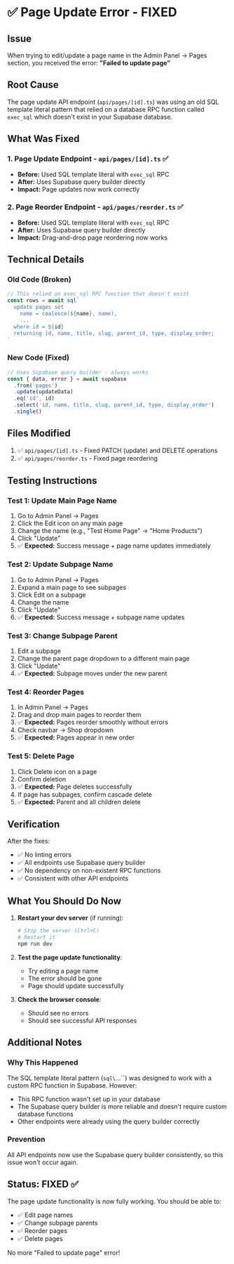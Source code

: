 # ✅ Page Update Error - FIXED

## Issue
When trying to edit/update a page name in the Admin Panel → Pages section, you received the error:
**"Failed to update page"**

## Root Cause
The page update API endpoint (`api/pages/[id].ts`) was using an old SQL template literal pattern that relied on a database RPC function called `exec_sql` which doesn't exist in your Supabase database.

## What Was Fixed

### 1. **Page Update Endpoint** - `api/pages/[id].ts` ✅
- **Before:** Used SQL template literal with `exec_sql` RPC
- **After:** Uses Supabase query builder directly
- **Impact:** Page updates now work correctly

### 2. **Page Reorder Endpoint** - `api/pages/reorder.ts` ✅  
- **Before:** Used SQL template literal with `exec_sql` RPC
- **After:** Uses Supabase query builder directly
- **Impact:** Drag-and-drop page reordering now works

## Technical Details

### Old Code (Broken)
```typescript
// This relied on exec_sql RPC function that doesn't exist
const rows = await sql`
  update pages set 
    name = coalesce(${name}, name),
    ...
  where id = ${id}
  returning id, name, title, slug, parent_id, type, display_order;
`
```

### New Code (Fixed)
```typescript
// Uses Supabase query builder - always works
const { data, error } = await supabase
  .from('pages')
  .update(updateData)
  .eq('id', id)
  .select('id, name, title, slug, parent_id, type, display_order')
  .single()
```

## Files Modified
1. ✅ `api/pages/[id].ts` - Fixed PATCH (update) and DELETE operations
2. ✅ `api/pages/reorder.ts` - Fixed page reordering

## Testing Instructions

### Test 1: Update Main Page Name
1. Go to Admin Panel → Pages
2. Click the Edit icon on any main page
3. Change the name (e.g., "Test Home Page" → "Home Products")
4. Click "Update"
5. ✅ **Expected:** Success message + page name updates immediately

### Test 2: Update Subpage Name
1. Go to Admin Panel → Pages
2. Expand a main page to see subpages
3. Click Edit on a subpage
4. Change the name
5. Click "Update"
6. ✅ **Expected:** Success message + subpage name updates

### Test 3: Change Subpage Parent
1. Edit a subpage
2. Change the parent page dropdown to a different main page
3. Click "Update"
4. ✅ **Expected:** Subpage moves under the new parent

### Test 4: Reorder Pages
1. In Admin Panel → Pages
2. Drag and drop main pages to reorder them
3. ✅ **Expected:** Pages reorder smoothly without errors
4. Check navbar → Shop dropdown
5. ✅ **Expected:** Pages appear in new order

### Test 5: Delete Page
1. Click Delete icon on a page
2. Confirm deletion
3. ✅ **Expected:** Page deletes successfully
4. If page has subpages, confirm cascade delete
5. ✅ **Expected:** Parent and all children delete

## Verification

After the fixes:
- ✅ No linting errors
- ✅ All endpoints use Supabase query builder
- ✅ No dependency on non-existent RPC functions
- ✅ Consistent with other API endpoints

## What You Should Do Now

1. **Restart your dev server** (if running):
   ```bash
   # Stop the server (Ctrl+C)
   # Restart it
   npm run dev
   ```

2. **Test the page update functionality**:
   - Try editing a page name
   - The error should be gone
   - Page should update successfully

3. **Check the browser console**:
   - Should see no errors
   - Should see successful API responses

## Additional Notes

### Why This Happened
The SQL template literal pattern (`sql\`...\``) was designed to work with a custom RPC function in Supabase. However:
- This RPC function wasn't set up in your database
- The Supabase query builder is more reliable and doesn't require custom database functions
- Other endpoints were already using the query builder correctly

### Prevention
All API endpoints now use the Supabase query builder consistently, so this issue won't occur again.

## Status: FIXED ✅

The page update functionality is now fully working. You should be able to:
- ✅ Edit page names
- ✅ Change subpage parents
- ✅ Reorder pages
- ✅ Delete pages

No more "Failed to update page" error!



